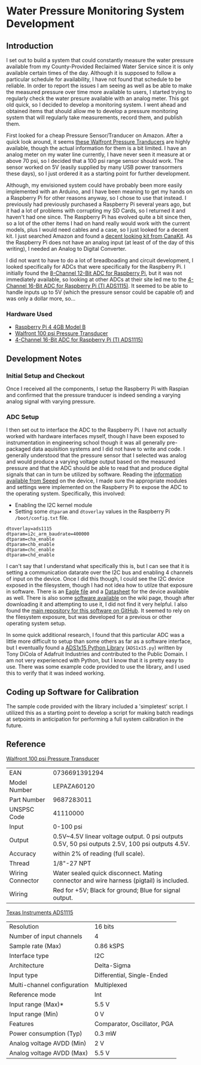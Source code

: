 # Water Pressure Monitoring System Development

## Introduction
I set out to build a system that could constantly measure the water pressure available from my County-Provided Reclaimed Water Service since it is only available certain times of the day. Although it is supposed to follow a particular schedule for availability, I have not found that schedule to be reliable. In order to report the issues I am seeing as well as be able to make the measured pressure over time more available to users, I started trying to regularly check the water presure available with an analog meter. This got old quick, so I decided to develop a monitoring system. I went ahead and obtained items that should allow me to develop a pressure monitoring system that will regularly take measurements, record them, and publish them.

First looked for a cheap Pressure Sensor/Tranducer on Amazon. After a quick look around, it seems [these Walfront Pressure Tranducers](https://www.amazon.com/gp/product/B0748BHLQL/ref=ppx_yo_dt_b_asin_title_o07_s00?ie=UTF8&psc=1) are highly available, though the actual information for them is a bit limited. I have an analog meter on my water line currently, I have never seen it measure at or above 70 psi, so I decided that a 100 psi range sensor should work. The sensor worked on 5V (easily supplied by many USB power transormers these days), so I just ordered it as a starting point for further development. 

Although, my envisioned system could have probably been more easily implemented with an Arduino, and I have been meaning to get my hands on a Raspberry Pi for other reasons anyway, so I chose to use that instead. I previously had previously purchased a Raspberry Pi several years ago, but it had a lot of problems with corrupting my SD Cards, so I returned it and haven't had one since. The Raspberry Pi has evolved quite a bit since then, so a lot of the other items I had on hand really would work with the current models, plus I would need cables and a case, so I just looked for a decent kit. I just searched Amazon and found a [decent looking kit from CanaKit](https://www.amazon.com/gp/product/B08QQ5KY1J/ref=ppx_yo_dt_b_asin_title_o06_s00?ie=UTF8&psc=1). As the Raspberry Pi does not have an analog input (at least of of the day of this writing), I needed an Analog to Digital Converter. 

I did not want to have to do a lot of breadboading and circuit development, I looked specifically for ADCs that were specifically for the Raspberry Pi. I initially found the [8-Channel 12-Bit ADC for Raspberry Pi](https://www.seeedstudio.com/8-Channel-12-Bit-ADC-for-Raspberry-Pi-STM32F030.html), but it was not immediately available, so looking at other ADCs at their site led me to the [4-Channel 16-Bit ADC for Raspberry Pi (TI ADS1115)](https://www.seeedstudio.com/4-Channel-16-Bit-ADC-for-Raspberry-Pi-ADS1115.html). It seemed to be able to handle inputs up to 5V (which the pressure sensor could be capable of) and was only a dollar more, so...

### Hardware Used
* [Raspberry Pi 4 4GB Model B](https://www.raspberrypi.org/products/raspberry-pi-4-model-b/)
* [Walfront 100 psi Pressure Transducer](https://www.amazon.com/gp/product/B0748BHLQL/ref=ppx_yo_dt_b_asin_title_o02_s00?ie=UTF8&th=1)
* [4-Channel 16-Bit ADC for Raspberry Pi (TI ADS1115)](https://www.seeedstudio.com/4-Channel-16-Bit-ADC-for-Raspberry-Pi-ADS1115.html) 

## Development Notes

### Initial Setup and Checkout
Once I received all the components, I setup the Raspberry Pi with Raspian and confirmed that the pressure tranducer is indeed sending a varying analog signal with varying pressure. 

### ADC Setup
I then set out to interface the ADC to the Raspberry Pi. I have not actually worked with hardware interfaces myself, though I have been exposed to instrumentation in engineering school though it was all generally pre-packaged data aquisition systems and I did not have to write and code. I generally understood that the pressure sensor that I selected was analog and would produce a varying voltage output based on the measured pressure and that the ADC should be able to read that and produce digital signals that can in turn be utilized by software. Reading the [information available from Seeed](https://wiki.seeedstudio.com/4-Channel_16-Bit_ADC_for_Raspberry_Pi-ADS1115/) on the device, I made sure the appropriate modules and settings were implemented on the Raspberry Pi to expose the ADC to the operating system. Specifically, this involved:
* Enabling the I2C kernel module
* Setting some `dtparam` and `dtoverlay` values in the Raspberry Pi `/boot/config.txt` file.

```
dtoverlay=ads1115
dtparam=i2c_arm_baudrate=400000
dtparam=cha_enable
dtparam=chb_enable
dtparam=chc_enable
dtparam=chd_enable
```
I can't say that I understand what specifically this is, but I can see that it is setting a communication datarate over the I2C bus and enabling 4 channels of input on the device. Once I did this though, I could see the I2C device exposed in the filesystem, though I had not idea how to utilze that exposure in software. There is an [Eagle file](https://files.seeedstudio.com/wiki/4-Channel_16-Bit_ADC_for_Raspberry_Pi-ADS1115/res/4-Channel%2016-Bit%20ADC%20for%20Raspberry%20Pi(ADS1115).zip) and a [Datasheet](https://files.seeedstudio.com/wiki/4-Channel_16-Bit_ADC_for_Raspberry_Pi-ADS1115/res/ADS1115.pdf) for the device available as well. There is also some [software available](https://github.com/Seeed-Studio/pi-hats/archive/master.zip) on the wiki page, though after downloading it and attempting to use it, I did not find it very helpful. I also found the [main repository for this software on GitHub](https://github.com/Seeed-Studio/pi-hats). It seemed to rely on the filesystem exposure, but was developed for a previous or other operating system setup.

In some quick additional research, I found that this particular ADC was a little more difficult to setup than some others as far as a software interface, but I eventually found a [ADS1x15 Python Library](http://www.python-exemplary.com/download/ADS1x15.zip) (`ADS1x15.py`) written by Tony DiCola of Adafruit Industries and contributed to the Public Domain. I am not very experienced with Python, but I know that it is pretty easy to use. There was some example code provided to use the library, and I used this to verify that it was indeed working.

## Coding up Software for Calibration
The sample code provided with the library included a 'simpletest' script. I utilized this as a starting point to develop a script for making batch readings at setpoints in anticipation for performing a full system calibration in the future.

## Reference

[Walfront 100 psi Pressure Transducer](https://www.amazon.com/gp/product/B0748BHLQL/ref=ppx_yo_dt_b_asin_title_o02_s00?ie=UTF8&th=1)


|                |               |
| :---           | :---          |
| EAN            | 0736691391294 |
| Model Number   | LEPAZA60120   |
| Part Number    | 9687283011    |
| UNSPSC Code    | 41110000      |
| Input          | 0-100 psi     |
| Output | 0.5V~4.5V linear voltage output. 0 psi outputs 0.5V, 50 psi outputs 2.5V, 100 psi outputs 4.5V. |
| Accuracy | within 2% of reading (full scale). |
| Thread | 1/8"-27 NPT |
| Wiring Connector | Water sealed quick disconnect. Mating connector and wire harness (pigtail) is included. |
| Wiring | Red for +5V; Black for ground; Blue for signal output. |


[Texas Instruments ADS1115](https://www.ti.com/product/ADS1115)

|                |               |
| :---           | :---          |
| Resolution | 16 bits |
| Number of input channels | 4 |
| Sample rate (Max) | 0.86 kSPS |
| Interface type | I2C |
| Architecture | Delta-Sigma |
| Input type | Differential, Single-Ended |
| Multi-channel configuration | Multiplexed |
| Reference mode | Int |
| Input range (Max)* | 5.5 V |
| Input range (Min)	| 0 V |
| Features | Comparator, Oscillator, PGA |
| Power consumption (Typ) | 0.3 mW |
| Analog voltage AVDD (Min) | 2 V |
| Analog voltage AVDD (Max) | 5.5 V |

